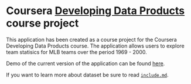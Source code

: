 Coursera [Developing Data Products](https://www.coursera.org/course/devdataprod) course project
==============================

This application has been created as a course project for the Coursera Developing Data Products course. The application allows users to explore team statisics for MLB teams over the period 1969 - 2000.

Demo of the current version of the application can be found [here](https://juanmarc.shinyapps.io/developing-data-products-project/).

If you want to learn more about dataset be sure to read [`include.md`](https://github.com/juanmarc/developing-data-products-project/blob/master/include.md).
